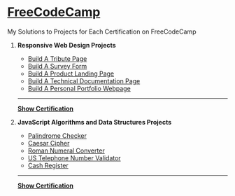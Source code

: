 # [FreeCodeCamp](https://www.freecodecamp.org/)
My Solutions to Projects for Each Certification on FreeCodeCamp

1. **Responsive Web Design Projects**
    - [Build A Tribute Page](https://codepen.io/cyogian/full/GVNQZv)
    - [Build A Survey Form](https://codepen.io/cyogian/full/WVENKK)
    - [Build A Product Landing Page](https://codepen.io/cyogian/full/EqvBLz)
    - [Build A Technical Documentation Page](https://codepen.io/cyogian/full/LwzOoV)
    - [Build A Personal Portfolio Webpage](https://codepen.io/cyogian/full/QeqXaM)
    ---
    [**Show Certification**](https://www.freecodecamp.org/certification/cyogian/responsive-web-design)

2. **JavaScript Algorithms and Data Structures Projects**
    - [Palindrome Checker](https://github.com/cyogian/FreeCodeCamp/blob/master/palindrome_checker.js)
    - [Caesar Cipher](https://github.com/cyogian/FreeCodeCamp/blob/master/Roman_Numeral_Converter.js)
    - [Roman Numeral Converter](https://github.com/cyogian/FreeCodeCamp/blob/master/Roman_Numeral_Converter.js)
    - [US Telephone Number Validator](https://github.com/cyogian/FreeCodeCamp/blob/master/US_Telephone_Number_Validator.js)
    - [Cash Register](https://github.com/cyogian/FreeCodeCamp/blob/master/CashRegister.js)
    ---
    [**Show Certification**](https://www.freecodecamp.org/certification/cyogian/javascript-algorithms-and-data-structures)
